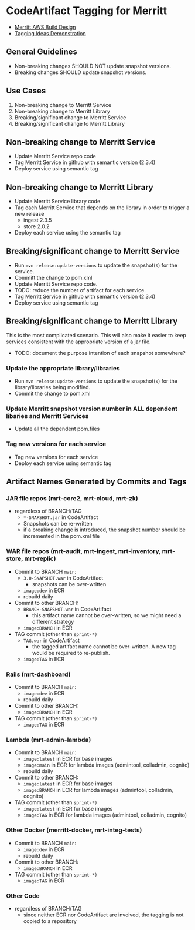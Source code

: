 # CodeArtifact Tagging for Merritt

- [Merritt AWS Build Design](README.md)
- [Tagging Ideas Demonstration](demo.md)

## General Guidelines

- Non-breaking changes SHOULD NOT update snapshot versions.
- Breaking changes SHOULD update snapshot versions.


## Use Cases

1. Non-breaking change to Merritt Service
2. Non-breaking change to Merritt Library
3. Breaking/significant change to Merritt Service
4. Breaking/significant change to Merritt Library

## Non-breaking change to Merritt Service
- Update Merritt Service repo code
- Tag Merritt Service in github with semantic version (2.3.4)
- Deploy service using semantic tag

## Non-breaking change to Merritt Library
- Update Merritt Service library code
- Tag each Merritt Service that depends on the library in order to trigger a new release
  - ingest 2.3.5
  - store 2.0.2
- Deploy each service using the semantic tag  

## Breaking/significant change to Merritt Service
- Run `mvn release:update-versions` to update the snapshot(s) for the service.
- Committ the change to pom.xml
- Update Merritt Service repo code.
- TODO: reduce the number of artifact for each service.
- Tag Merritt Service in github with semantic version (2.3.4)
- Deploy service using semantic tag

## Breaking/significant change to Merritt Library
This is the most complicated scenario.  This will also make it easier to keep services consistent with the appropriate version of a jar file.

- TODO: document the purpose intention of each snapshot somewhere?

### Update the appropriate library/libraries
- Run `mvn release:update-versions` to update the snapshot(s) for the library/libraries being modified.
- Commit the change to pom.xml

### Update Merritt snapshot version number in ALL dependent libaries and Merritt Services
- Update all the dependent pom.files

### Tag new versions for each service
- Tag new versions for each service
- Deploy each service using semantic tag

## Artifact Names Generated by Commits and Tags

### JAR file repos (mrt-core2, mrt-cloud, mrt-zk)
- regardless of BRANCH/TAG
  - `*-SNAPSHOT.jar` in CodeArtifact
  - Snapshots can be re-written
  - if a breaking change is introduced, the snapshot number should be incremented in the pom.xml file

### WAR file repos (mrt-audit, mrt-ingest, mrt-inventory, mrt-store, mrt-replic)
- Commit to BRANCH `main`:
  - `3.0-SNAPSHOT.war` in CodeArtifact
    - snapshots can be over-written 
  - `image:dev` in ECR
  - rebuild daily
- Commit to other BRANCH:
  - `BRANCH-SNAPSHOT.war` in CodeArtifact
    - this artifact name cannot be over-written, so we might need a different strategy 
  - `image:BRANCH` in ECR
- TAG commit (other than `sprint-*)`
  - `TAG.war` in CodeArtifact
    - the tagged artifact name cannot be over-written.  A new tag would be required to re-publish.
  - `image:TAG` in ECR

### Rails (mrt-dashboard)
- Commit to BRANCH `main`:
  - `image:dev` in ECR
  - rebuild daily
- Commit to other BRANCH:
  - `image:BRANCH` in ECR
- TAG commit (other than `sprint-*)`
  - `image:TAG` in ECR

### Lambda (mrt-admin-lambda)
- Commit to BRANCH `main`:
  - `image:latest` in ECR for base images  
  - `image:main` in ECR for lambda images (admintool, colladmin, cognito)
  - rebuild daily
- Commit to other BRANCH:
  - `image:latest` in ECR for base images  
  - `image:BRANCH` in ECR for lambda images (admintool, colladmin, cognito)
- TAG commit (other than `sprint-*)`
  - `image:latest` in ECR for base images  
  - `image:TAG` in ECR for lambda images (admintool, colladmin, cognito)

### Other Docker (merritt-docker, mrt-integ-tests)
- Commit to BRANCH `main`:
  - `image:dev` in ECR
  - rebuild daily    
- Commit to other BRANCH:
  - `image:BRANCH` in ECR
- TAG commit (other than `sprint-*)`
  - `image:TAG` in ECR

### Other Code
- regardless of BRANCH/TAG
  - since neither ECR nor CodeArtifact are involved, the tagging is not copied to a repository
